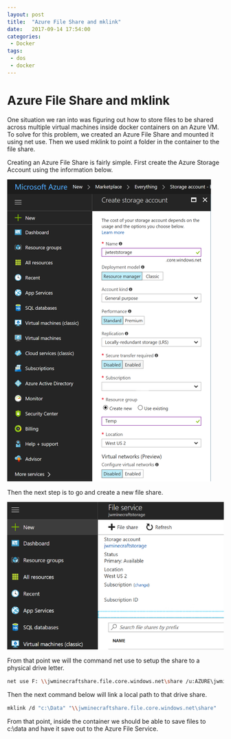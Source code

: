 ```yaml
---
layout: post
title:  "Azure File Share and mklink"
date:   2017-09-14 17:54:00
categories:
 - Docker
tags:
 - dos
 - docker
---
```

# Azure File Share and mklink

One situation we ran into was figuring out how to store files to be shared across multiple virtual machines inside docker containers on an Azure VM. To solve for this problem, we created an Azure File Share and mounted it using net use. Then we used mklink to point a folder in the container to the file share.

Creating an Azure File Share is fairly simple. First create the Azure Storage Account using the information below.

![Storage Account Steps](/images/StorageAccount.png)

Then the next step is to go and create a new file share.

![File Share Steps](/images/FileService.png)

From that point we will the command net use to setup the share to a physical drive letter.

``` sh
net use F: \\jwminecraftshare.file.core.windows.net\share /u:AZURE\jwminecraftshare [key]
```

Then the next command below will link a local path to that drive share.

``` sh
mklink /d "c:\Data" "\\jwminecraftshare.file.core.windows.net\share" 
```

From that point, inside the container we should be able to save files to c:\data and have it save out to the Azure File Service.
